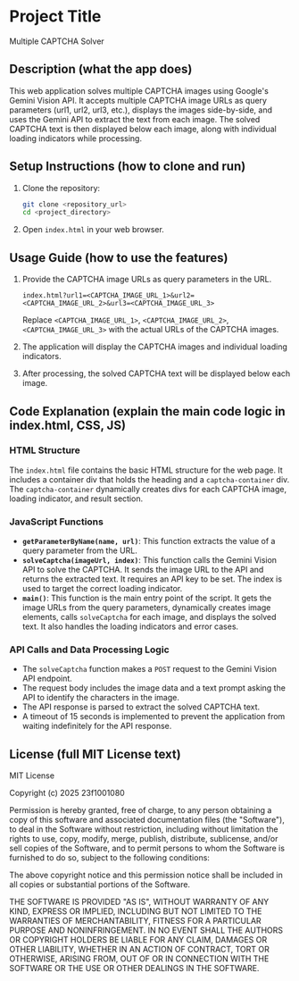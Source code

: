 # Project Title

Multiple CAPTCHA Solver

## Description (what the app does)

This web application solves multiple CAPTCHA images using Google's Gemini Vision API. It accepts multiple CAPTCHA image URLs as query parameters (url1, url2, url3, etc.), displays the images side-by-side, and uses the Gemini API to extract the text from each image. The solved CAPTCHA text is then displayed below each image, along with individual loading indicators while processing.

## Setup Instructions (how to clone and run)

1.  Clone the repository:

    ```bash
    git clone <repository_url>
    cd <project_directory>
    ```

2.  Open `index.html` in your web browser.

## Usage Guide (how to use the features)

1.  Provide the CAPTCHA image URLs as query parameters in the URL.

    ```
    index.html?url1=<CAPTCHA_IMAGE_URL_1>&url2=<CAPTCHA_IMAGE_URL_2>&url3=<CAPTCHA_IMAGE_URL_3>
    ```

    Replace `<CAPTCHA_IMAGE_URL_1>`, `<CAPTCHA_IMAGE_URL_2>`, `<CAPTCHA_IMAGE_URL_3>` with the actual URLs of the CAPTCHA images.

2.  The application will display the CAPTCHA images and individual loading indicators.
3.  After processing, the solved CAPTCHA text will be displayed below each image.

## Code Explanation (explain the main code logic in index.html, CSS, JS)

### HTML Structure

The `index.html` file contains the basic HTML structure for the web page. It includes a container div that holds the heading and a `captcha-container` div.  The `captcha-container` dynamically creates divs for each CAPTCHA image, loading indicator, and result section.

### JavaScript Functions

-   **`getParameterByName(name, url)`**: This function extracts the value of a query parameter from the URL.
-   **`solveCaptcha(imageUrl, index)`**: This function calls the Gemini Vision API to solve the CAPTCHA. It sends the image URL to the API and returns the extracted text.  It requires an API key to be set. The index is used to target the correct loading indicator.
-   **`main()`**: This function is the main entry point of the script. It gets the image URLs from the query parameters, dynamically creates image elements, calls `solveCaptcha` for each image, and displays the solved text. It also handles the loading indicators and error cases.

### API Calls and Data Processing Logic

-   The `solveCaptcha` function makes a `POST` request to the Gemini Vision API endpoint.
-   The request body includes the image data and a text prompt asking the API to identify the characters in the image.
-   The API response is parsed to extract the solved CAPTCHA text.
-   A timeout of 15 seconds is implemented to prevent the application from waiting indefinitely for the API response.

## License (full MIT License text)

MIT License

Copyright (c) 2025 23f1001080

Permission is hereby granted, free of charge, to any person obtaining a copy
of this software and associated documentation files (the "Software"), to deal
in the Software without restriction, including without limitation the rights
to use, copy, modify, merge, publish, distribute, sublicense, and/or sell
copies of the Software, and to permit persons to whom the Software is
furnished to do so, subject to the following conditions:

The above copyright notice and this permission notice shall be included in all
copies or substantial portions of the Software.

THE SOFTWARE IS PROVIDED "AS IS", WITHOUT WARRANTY OF ANY KIND, EXPRESS OR
IMPLIED, INCLUDING BUT NOT LIMITED TO THE WARRANTIES OF MERCHANTABILITY,
FITNESS FOR A PARTICULAR PURPOSE AND NONINFRINGEMENT. IN NO EVENT SHALL THE
AUTHORS OR COPYRIGHT HOLDERS BE LIABLE FOR ANY CLAIM, DAMAGES OR OTHER
LIABILITY, WHETHER IN AN ACTION OF CONTRACT, TORT OR OTHERWISE, ARISING FROM,
OUT OF OR IN CONNECTION WITH THE SOFTWARE OR THE USE OR OTHER DEALINGS IN THE
SOFTWARE.
